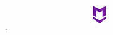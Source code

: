 <div style="text-align:center"><img src="https://github.com/adam-p/markdown-here/raw/master/src/common/images/icon48.png" /></div>.

